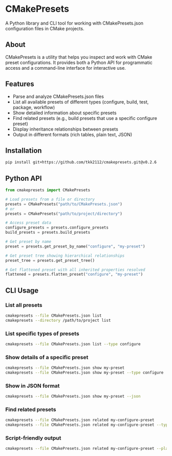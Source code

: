 # CMakePresets

A Python library and CLI tool for working with CMakePresets.json configuration files in CMake projects.

## About

CMakePresets is a utility that helps you inspect and work with CMake preset configurations. It provides both a Python API for programmatic access and a command-line interface for interactive use.

## Features

- Parse and analyze CMakePresets.json files
- List all available presets of different types (configure, build, test, package, workflow)
- Show detailed information about specific presets
- Find related presets (e.g., build presets that use a specific configure preset)
- Display inheritance relationships between presets
- Output in different formats (rich tables, plain text, JSON)

## Installation

[//]: # (x-release-please-start-version)
```bash
pip install git+https://github.com/tkk2112/cmakepresets.git@v0.2.6
```
[//]: # (x-release-please-end)

## Python API

```python
from cmakepresets import CMakePresets

# Load presets from a file or directory
presets = CMakePresets("path/to/CMakePresets.json")
# or
presets = CMakePresets("path/to/project/directory")

# Access preset data
configure_presets = presets.configure_presets
build_presets = presets.build_presets

# Get preset by name
preset = presets.get_preset_by_name("configure", "my-preset")

# Get preset tree showing hierarchical relationships
preset_tree = presets.get_preset_tree()

# Get flattened preset with all inherited properties resolved
flattened = presets.flatten_preset("configure", "my-preset")
```


## CLI Usage

### List all presets

```bash
cmakepresets --file CMakePresets.json list
cmakepresets --directory /path/to/project list
```

### List specific types of presets

```bash
cmakepresets --file CMakePresets.json list --type configure
```

### Show details of a specific preset

```bash
cmakepresets --file CMakePresets.json show my-preset
cmakepresets --file CMakePresets.json show my-preset --type configure
```

### Show in JSON format

```bash
cmakepresets --file CMakePresets.json show my-preset --json
```

### Find related presets

```bash
cmakepresets --file CMakePresets.json related my-configure-preset
cmakepresets --file CMakePresets.json related my-configure-preset --type build
```

### Script-friendly output

```bash
cmakepresets --file CMakePresets.json related my-configure-preset --plain
```
